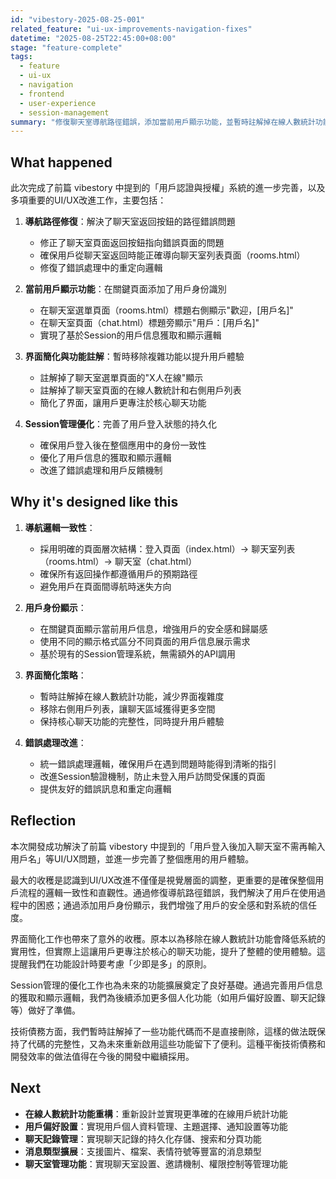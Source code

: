 ```yaml
---
id: "vibestory-2025-08-25-001"
related_feature: "ui-ux-improvements-navigation-fixes"
datetime: "2025-08-25T22:45:00+08:00"
stage: "feature-complete"
tags:
  - feature
  - ui-ux
  - navigation
  - frontend
  - user-experience
  - session-management
summary: "修復聊天室導航路徑錯誤，添加當前用戶顯示功能，並暫時註解掉在線人數統計功能以簡化界面"
---
```


## What happened

此次完成了前篇 vibestory 中提到的「用戶認證與授權」系統的進一步完善，以及多項重要的UI/UX改進工作，主要包括：

1. **導航路徑修復**：解決了聊天室返回按鈕的路徑錯誤問題
   - 修正了聊天室頁面返回按鈕指向錯誤頁面的問題
   - 確保用戶從聊天室返回時能正確導向聊天室列表頁面（rooms.html）
   - 修復了錯誤處理中的重定向邏輯

2. **當前用戶顯示功能**：在關鍵頁面添加了用戶身份識別
   - 在聊天室選單頁面（rooms.html）標題右側顯示"歡迎，[用戶名]"
   - 在聊天室頁面（chat.html）標題旁顯示"用戶：[用戶名]"
   - 實現了基於Session的用戶信息獲取和顯示邏輯

3. **界面簡化與功能註解**：暫時移除複雜功能以提升用戶體驗
   - 註解掉了聊天室選單頁面的"X人在線"顯示
   - 註解掉了聊天室頁面的在線人數統計和右側用戶列表
   - 簡化了界面，讓用戶更專注於核心聊天功能

4. **Session管理優化**：完善了用戶登入狀態的持久化
   - 確保用戶登入後在整個應用中的身份一致性
   - 優化了用戶信息的獲取和顯示邏輯
   - 改進了錯誤處理和用戶反饋機制

## Why it's designed like this

1. **導航邏輯一致性**：
   - 採用明確的頁面層次結構：登入頁面（index.html）→ 聊天室列表（rooms.html）→ 聊天室（chat.html）
   - 確保所有返回操作都遵循用戶的預期路徑
   - 避免用戶在頁面間導航時迷失方向

2. **用戶身份顯示**：
   - 在關鍵頁面顯示當前用戶信息，增強用戶的安全感和歸屬感
   - 使用不同的顯示格式區分不同頁面的用戶信息展示需求
   - 基於現有的Session管理系統，無需額外的API調用

3. **界面簡化策略**：
   - 暫時註解掉在線人數統計功能，減少界面複雜度
   - 移除右側用戶列表，讓聊天區域獲得更多空間
   - 保持核心聊天功能的完整性，同時提升用戶體驗

4. **錯誤處理改進**：
   - 統一錯誤處理邏輯，確保用戶在遇到問題時能得到清晰的指引
   - 改進Session驗證機制，防止未登入用戶訪問受保護的頁面
   - 提供友好的錯誤訊息和重定向邏輯

## Reflection

本次開發成功解決了前篇 vibestory 中提到的「用戶登入後加入聊天室不需再輸入用戶名」等UI/UX問題，並進一步完善了整個應用的用戶體驗。

最大的收穫是認識到UI/UX改進不僅僅是視覺層面的調整，更重要的是確保整個用戶流程的邏輯一致性和直觀性。通過修復導航路徑錯誤，我們解決了用戶在使用過程中的困惑；通過添加用戶身份顯示，我們增強了用戶的安全感和對系統的信任度。

界面簡化工作也帶來了意外的收穫。原本以為移除在線人數統計功能會降低系統的實用性，但實際上這讓用戶更專注於核心的聊天功能，提升了整體的使用體驗。這提醒我們在功能設計時要考慮「少即是多」的原則。

Session管理的優化工作也為未來的功能擴展奠定了良好基礎。通過完善用戶信息的獲取和顯示邏輯，我們為後續添加更多個人化功能（如用戶偏好設置、聊天記錄等）做好了準備。

技術債務方面，我們暫時註解掉了一些功能代碼而不是直接刪除，這樣的做法既保持了代碼的完整性，又為未來重新啟用這些功能留下了便利。這種平衡技術債務和開發效率的做法值得在今後的開發中繼續採用。

## Next

- **在線人數統計功能重構**：重新設計並實現更準確的在線用戶統計功能
- **用戶偏好設置**：實現用戶個人資料管理、主題選擇、通知設置等功能
- **聊天記錄管理**：實現聊天記錄的持久化存儲、搜索和分頁功能
- **消息類型擴展**：支援圖片、檔案、表情符號等豐富的消息類型
- **聊天室管理功能**：實現聊天室設置、邀請機制、權限控制等管理功能
